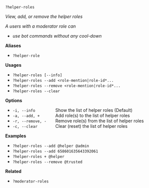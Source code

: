 `?helper-roles`

*View, add, or remove the helper roles*

*A users with a moderator role can*
- *use bot commands without any cool-down*

**Aliases**
*  `?helper-role`

**Usages**
* `?helper-roles [--info]`
* `?helper-roles --add <role-mention|role-id*...`
* `?helper-roles --remove <role-mention|role-id*...`
* `?helper-roles --clear`

**Options**
* `-i, --info         `Show the list of helper roles (Default) 
* `-a, --add, +       `Add role(s) to the list of helper roles
* `-r, --remove, -    `Remove role(s) from the list of helper roles
* `-c, --clear        `Clear (reset) the list of helper roles

**Examples**
* `?helper-roles --add @helper @admin`
* `?helper-roles --add 658601635643392061`
* `?helper-roles + @helper`
* `?helper-roles --remove @trusted`

**Related**
* `?moderator-roles`
